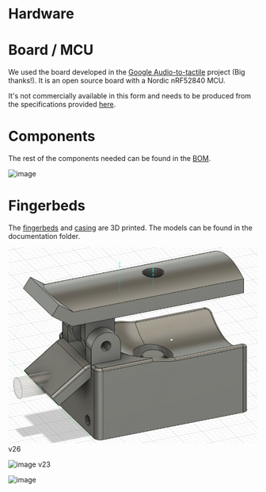 # Hardware 

# Board / MCU

We used the board developed in the [Google Audio-to-tactile](https://github.com/google/audio-to-tactile) project (Big thanks!). It is an open source board with a Nordic nRF52840 MCU.

It's not commercially available in this form and needs to be produced from the specifications provided [here](https://github.com/google/audio-to-tactile/blob/main/extras/doc/hardware/index.md). 

# Components

The rest of the components needed can be found in the [BOM](BOM). 

![image](https://github.com/F2HEAL/VHP-Vibro-Glove2/assets/18469570/78e032f1-99f6-40ed-86ab-5e5dde163579)

# Fingerbeds

The [fingerbeds](<3D Fingerbed>) and [casing](<3D Controler Housing>) are 3D printed. The models can be found in the documentation folder.

![image](https://github.com/F2HEAL/VHP-Vibro-Glove2/blob/main/doc/3D%20Fingerbed/Godef%20Fingerbed%20v26.jpg) v26

![image](https://github.com/F2HEAL/VHP-Vibro-Glove2/assets/18469570/b377d606-d715-41b6-bfe6-8e3704c1f700) v23

![image](https://github.com/F2HEAL/VHP-Vibro-Glove2/assets/18469570/c17d959e-3a9c-4b4f-9cd8-451ad14fc875)

